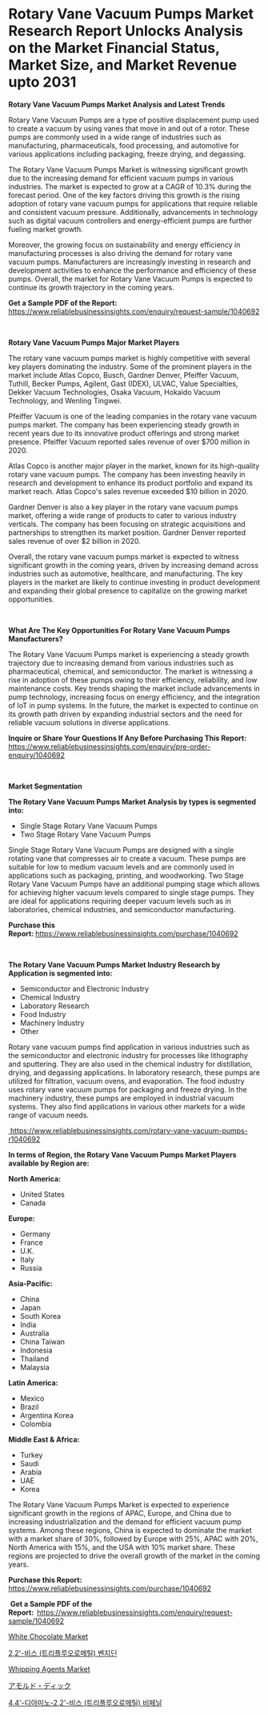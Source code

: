 <p><h1>Rotary Vane Vacuum Pumps Market Research Report Unlocks Analysis on the Market Financial Status, Market Size, and Market Revenue upto 2031</h1></p><p><strong>Rotary Vane Vacuum Pumps Market Analysis and Latest Trends</strong></p>
<p><p>Rotary Vane Vacuum Pumps are a type of positive displacement pump used to create a vacuum by using vanes that move in and out of a rotor. These pumps are commonly used in a wide range of industries such as manufacturing, pharmaceuticals, food processing, and automotive for various applications including packaging, freeze drying, and degassing.</p><p>The Rotary Vane Vacuum Pumps Market is witnessing significant growth due to the increasing demand for efficient vacuum pumps in various industries. The market is expected to grow at a CAGR of 10.3% during the forecast period. One of the key factors driving this growth is the rising adoption of rotary vane vacuum pumps for applications that require reliable and consistent vacuum pressure. Additionally, advancements in technology such as digital vacuum controllers and energy-efficient pumps are further fueling market growth.</p><p>Moreover, the growing focus on sustainability and energy efficiency in manufacturing processes is also driving the demand for rotary vane vacuum pumps. Manufacturers are increasingly investing in research and development activities to enhance the performance and efficiency of these pumps. Overall, the market for Rotary Vane Vacuum Pumps is expected to continue its growth trajectory in the coming years.</p></p>
<p><strong>Get a Sample PDF of the Report:&nbsp;</strong> <a href="https://www.reliablebusinessinsights.com/enquiry/request-sample/1040692">https://www.reliablebusinessinsights.com/enquiry/request-sample/1040692</a></p>
<p>&nbsp;</p>
<p><strong>Rotary Vane Vacuum Pumps Major Market Players</strong></p>
<p><p>The rotary vane vacuum pumps market is highly competitive with several key players dominating the industry. Some of the prominent players in the market include Atlas Copco, Busch, Gardner Denver, Pfeiffer Vacuum, Tuthill, Becker Pumps, Agilent, Gast (IDEX), ULVAC, Value Specialties, Dekker Vacuum Technologies, Osaka Vacuum, Hokaido Vacuum Technology, and Wenling Tingwei.</p><p>Pfeiffer Vacuum is one of the leading companies in the rotary vane vacuum pumps market. The company has been experiencing steady growth in recent years due to its innovative product offerings and strong market presence. Pfeiffer Vacuum reported sales revenue of over $700 million in 2020.</p><p>Atlas Copco is another major player in the market, known for its high-quality rotary vane vacuum pumps. The company has been investing heavily in research and development to enhance its product portfolio and expand its market reach. Atlas Copco's sales revenue exceeded $10 billion in 2020.</p><p>Gardner Denver is also a key player in the rotary vane vacuum pumps market, offering a wide range of products to cater to various industry verticals. The company has been focusing on strategic acquisitions and partnerships to strengthen its market position. Gardner Denver reported sales revenue of over $2 billion in 2020.</p><p>Overall, the rotary vane vacuum pumps market is expected to witness significant growth in the coming years, driven by increasing demand across industries such as automotive, healthcare, and manufacturing. The key players in the market are likely to continue investing in product development and expanding their global presence to capitalize on the growing market opportunities.</p></p>
<p>&nbsp;</p>
<p><strong>What Are The Key Opportunities For Rotary Vane Vacuum Pumps Manufacturers?</strong></p>
<p><p>The Rotary Vane Vacuum Pumps market is experiencing a steady growth trajectory due to increasing demand from various industries such as pharmaceutical, chemical, and semiconductor. The market is witnessing a rise in adoption of these pumps owing to their efficiency, reliability, and low maintenance costs. Key trends shaping the market include advancements in pump technology, increasing focus on energy efficiency, and the integration of IoT in pump systems. In the future, the market is expected to continue on its growth path driven by expanding industrial sectors and the need for reliable vacuum solutions in diverse applications.</p></p>
<p><strong>Inquire or Share Your Questions If Any Before Purchasing This Report:</strong> <a href="https://www.reliablebusinessinsights.com/enquiry/pre-order-enquiry/1040692">https://www.reliablebusinessinsights.com/enquiry/pre-order-enquiry/1040692</a></p>
<p>&nbsp;</p>
<p><strong>Market Segmentation</strong></p>
<p><strong>The Rotary Vane Vacuum Pumps Market Analysis by types is segmented into:</strong></p>
<p><ul><li>Single Stage Rotary Vane Vacuum Pumps</li><li>Two Stage Rotary Vane Vacuum Pumps</li></ul></p>
<p><p>Single Stage Rotary Vane Vacuum Pumps are designed with a single rotating vane that compresses air to create a vacuum. These pumps are suitable for low to medium vacuum levels and are commonly used in applications such as packaging, printing, and woodworking. Two Stage Rotary Vane Vacuum Pumps have an additional pumping stage which allows for achieving higher vacuum levels compared to single stage pumps. They are ideal for applications requiring deeper vacuum levels such as in laboratories, chemical industries, and semiconductor manufacturing.</p></p>
<p><strong>Purchase this Report:&nbsp;</strong><a href="https://www.reliablebusinessinsights.com/purchase/1040692">https://www.reliablebusinessinsights.com/purchase/1040692</a></p>
<p>&nbsp;</p>
<p><strong>The Rotary Vane Vacuum Pumps Market Industry Research by Application is segmented into:</strong></p>
<p><ul><li>Semiconductor and Electronic Industry</li><li>Chemical Industry</li><li>Laboratory Research</li><li>Food Industry</li><li>Machinery Industry</li><li>Other</li></ul></p>
<p><p>Rotary vane vacuum pumps find application in various industries such as the semiconductor and electronic industry for processes like lithography and sputtering. They are also used in the chemical industry for distillation, drying, and degassing applications. In laboratory research, these pumps are utilized for filtration, vacuum ovens, and evaporation. The food industry uses rotary vane vacuum pumps for packaging and freeze drying. In the machinery industry, these pumps are employed in industrial vacuum systems. They also find applications in various other markets for a wide range of vacuum needs.</p></p>
<p><a href="https://www.reliablebusinessinsights.com/rotary-vane-vacuum-pumps-r1040692">&nbsp;https://www.reliablebusinessinsights.com/rotary-vane-vacuum-pumps-r1040692</a></p>
<p><strong>In terms of Region, the Rotary Vane Vacuum Pumps Market Players available by Region are:</strong></p>
<p>
    <p> <strong> North America: </strong>
        <ul>
            <li>United States</li>
            <li>Canada</li>
        </ul>
        </p> 
    <p> <strong> Europe: </strong>
        <ul>
            <li>Germany</li>
            <li>France</li>
            <li>U.K.</li>
            <li>Italy</li>
            <li>Russia</li>
        </ul>
        </p> 
    <p> <strong> Asia-Pacific: </strong>
        <ul>
            <li>China</li>
            <li>Japan</li>
            <li>South Korea</li>
            <li>India</li>
            <li>Australia</li>
            <li>China Taiwan</li>
            <li>Indonesia</li>
            <li>Thailand</li>
            <li>Malaysia</li>
        </ul>
        </p> 
    <p> <strong> Latin America: </strong>
        <ul>
            <li>Mexico</li>
            <li>Brazil</li>
            <li>Argentina Korea</li>
            <li>Colombia</li>
        </ul>
        </p> 
    <p> <strong> Middle East & Africa: </strong>
        <ul>
            <li>Turkey</li>
            <li>Saudi</li>
            <li>Arabia</li>
            <li>UAE</li>
            <li>Korea</li>
        </ul>
    </p>
    </p>
<p><p>The Rotary Vane Vacuum Pumps Market is expected to experience significant growth in the regions of APAC, Europe, and China due to increasing industrialization and the demand for efficient vacuum pump systems. Among these regions, China is expected to dominate the market with a market share of 30%, followed by Europe with 25%, APAC with 20%, North America with 15%, and the USA with 10% market share. These regions are projected to drive the overall growth of the market in the coming years.</p></p>
<p><strong>Purchase this Report: </strong><a href="https://www.reliablebusinessinsights.com/purchase/1040692">https://www.reliablebusinessinsights.com/purchase/1040692</a></p>
<p>&nbsp;<strong>Get a Sample PDF of the Report:&nbsp;&nbsp;</strong><a href="https://www.reliablebusinessinsights.com/enquiry/request-sample/1040692">https://www.reliablebusinessinsights.com/enquiry/request-sample/1040692</a></p>
<p><strong></strong></p>
<p><p><a href="https://github.com/ayamsauke86/Market-Research-Report-List-1/blob/main/white-chocolate-market.md">White Chocolate Market</a></p><p><a href="https://github.com/ahmadrevanz10/Market-Research-Report-List-1/blob/main/8754760162907.md">2,2'-비스 (트리플루오로메틸) 벤지딘</a></p><p><a href="https://github.com/airdrophunter675/Market-Research-Report-List-1/blob/main/whipping-agents-market.md">Whipping Agents Market</a></p><p><a href="https://github.com/CarlieShields/Market-Research-Report-List-1/blob/main/5560356152781.md">アモルド・ディック</a></p><p><a href="https://github.com/nigaleamar09/Market-Research-Report-List-1/blob/main/7689446162908.md">4,4'-디아미노-2,2'-비스 (트리플루오로메틸) 비페닐</a></p></p>